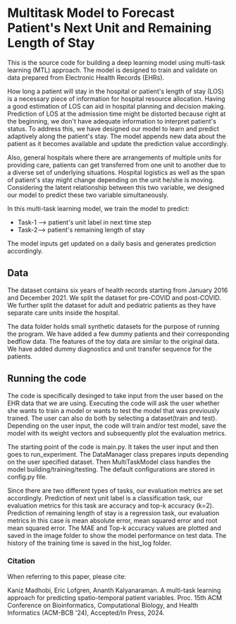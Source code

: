 # Multitask Model to Forecast Patient's Next Unit and Remaining Length of Stay

This is the source code for building a deep learning model using multi-task learning (MTL) approach. The model is designed to train and validate on data prepared from Electronic Health Records (EHRs).

How long a patient will stay in the hospital or patient's length of stay (LOS) is a necessary piece of information for hospital resource allocation. Having a good estimation of LOS can aid in hospital planning and decision making. Prediction of LOS at the admission time might be distorted because right at the beginning, we don't have adequate information to interpret patient's status. To address this, we have designed our model to learn and predict adaptively along the patient's stay. The model appends new data about the patient as it becomes available and update the prediction value accordingly. 

Also, general hospitals where there are arrangements of multiple units for providing care, patients can get transferred from one unit to another due to a diverse set of underlying situations. Hospital logistics as well as the span of patient's stay might change depending on the unit he/she is moving. Considering the latent relationship between this two variable, we designed our model to predict these two variable simultaneously.

In this multi-task learning model, we train the model to predict:<br>
  - Task-1 --> patient's unit label in next time step
  - Task-2--> patient's remaining length of stay

The model inputs get updated on a daily basis and generates prediction accordingly.

## Data

The dataset contains six years of health records starting from January 2016 and December 2021. We split the dataset for pre-COVID and post-COVID. We further split the dataset for adult and pediatric patients as they have separate care units inside the hospital.

The data folder holds small synthetic datasets for the purpose of running the program. We have added a few dummy patients and their corresponding bedflow data. The features of the toy data are similar to the original data. We have added dummy diagnostics and unit transfer sequence for the patients.

## Running the code

The code is specifically desinged to take input from the user based on the EHR data that we are using. Executing the code will ask the user whether she wants to train a model or wants to test the model that was previously trained. The user can also do both by selecting a dataset(train and test). Depending on the user input, the code will train and/or test model, save the model with its weight vectors and subsequently plot the evaluation metrics.

The starting point of the code is main.py. It takes the user input and then goes to run_experiment. The DataManager class prepares inputs depending on the user specified dataset. Then MultiTaskModel class handles the model building/training/testing. The default configurations are stored in config.py file. 

Since there are two different types of tasks, our evaluation metrics are set accordingly. Prediction of next unit label is a classification task, our evaluation metrics for this task are accuracy and top-k accuracy (k=2). Prediction of remaining length of stay is a regression task, our evaluation metrics in this case is mean absolute error, mean squared error and root mean squared error. The MAE and Top-k accuracy values are plotted and saved in the image folder to show the model performance on test data. The history of the training time is saved in the hist_log folder.

### Citation

When referring to this paper, please cite:

Kaniz Madhobi, Eric Lofgren, Ananth Kalyanaraman. A multi-task learning approach for predicting spatio-temporal patient variables.  Proc. 15th ACM Conference on Bioinformatics, Computational Biology, and Health Informatics (ACM-BCB '24), Accepted/In Press, 2024.


